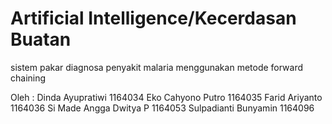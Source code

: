 # Artificial Intelligence/Kecerdasan Buatan
sistem pakar diagnosa penyakit malaria menggunakan metode forward chaining

Oleh :
Dinda Ayupratiwi        1164034
Eko Cahyono Putro       1164035
Farid Ariyanto          1164036
Si Made Angga Dwitya P  1164053
Sulpadianti Bunyamin    1164096
